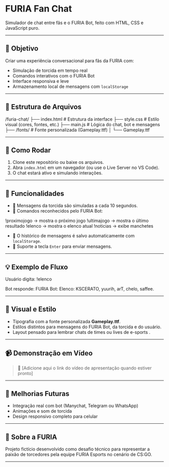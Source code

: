 # FURIA Fan Chat

Simulador de chat entre fãs e o FURIA Bot, feito com HTML, CSS e JavaScript puro.

---

## 🎯 Objetivo

Criar uma experiência conversacional para fãs da FURIA com:

- Simulação de torcida em tempo real
- Comandos interativos com o FURIA Bot
- Interface responsiva e leve
- Armazenamento local de mensagens com `localStorage`

---

## 📁 Estrutura de Arquivos

/furia-chat/
├── index.html # Estrutura da interface
├── style.css # Estilo visual (cores, fontes, etc.)
├── main.js # Lógica do chat, bot e mensagens
├── /fonts/ # Fonte personalizada (Gameplay.ttf)
│ └── Gameplay.ttf

---

## 🚀 Como Rodar

1. Clone este repositório ou baixe os arquivos.
2. Abra `index.html` em um navegador (ou use o Live Server no VS Code).
3. O chat estará ativo e simulando interações.

---

## 🧠 Funcionalidades

- 💬 Mensagens da torcida são simuladas a cada 10 segundos.
- 🤖 Comandos reconhecidos pelo FURIA Bot:

!proximojogo → mostra o próximo jogo
!ultimajogo → mostra o último resultado
!elenco → mostra o elenco atual
!noticias → exibe manchetes


- 🔄 O histórico de mensagens é salvo automaticamente com `localStorage`.
- 📲 Suporte a tecla `Enter` para enviar mensagens.

---

## 💡 Exemplo de Fluxo

Usuário digita:
!elenco

Bot responde:
FURIA Bot: Elenco: KSCERATO, yuurih, arT, chelo, saffee.


---

## 🎨 Visual e Estilo

- Tipografia com a fonte personalizada **Gameplay.ttf**.
- Estilos distintos para mensagens do FURIA Bot, da torcida e do usuário.
- Layout pensado para lembrar chats de times ou lives de e-sports .

---

## 📹 Demonstração em Vídeo

> 🎥 [Adicione aqui o link do vídeo de apresentação quando estiver pronto]

---

## 📌 Melhorias Futuras

- Integração real com bot (Manychat, Telegram ou WhatsApp)
- Animações e som de torcida
- Design responsivo completo para celular

---

## 🦁 Sobre a FURIA

Projeto fictício desenvolvido como desafio técnico para representar a paixão de torcedores pela equipe FURIA Esports no cenário de CS:GO.

---


